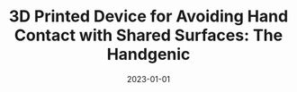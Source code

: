 ---
title: "3D Printed Device for Avoiding Hand Contact with Shared Surfaces: The Handgenic"
collection: publications
permalink: /publication/2023-01-01-3D-Printed-Device-for-Avoiding-Hand-Contact-with-Shared-Surfaces-The-Handgenic
excerpt: 'Series Title: Lecture Notes in Bioengineering'
date: 2023-01-01
venue: 'In the proceedings of Proceedings of the 10th Congress of the Portuguese Society of Biomechanics'
paperurl: 'https://link.springer.com/10.1007/978-3-031-47790-4_1'
citation: ' A. Pais,  C. Ferreira,  V. Pires,  V. Silva,  J. Alves,  J. Bastos,  J. Belinha, &quot;3D Printed Device for Avoiding Hand Contact with Shared Surfaces: The Handgenic.&quot; In the proceedings of Proceedings of the 10th Congress of the Portuguese Society of Biomechanics, 2023.'
---